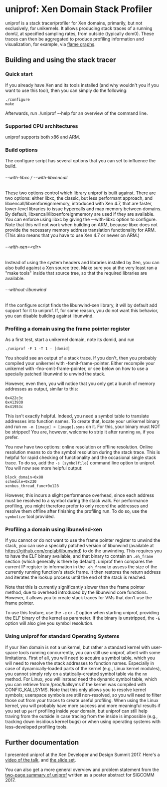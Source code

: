 uniprof: Xen Domain Stack Profiler
========================

uniprof is a stack tracer/profiler for Xen domains, primarily, but not
exclusively, for unikernels. It allows producing stack traces of a running
domU, at specified sampling rates, from outside (typically dom0).
These traces can then be aggregated to produce profiling information and
visualization, for example, via [flame
graphs](https://github.com/brendangregg/FlameGraph).

Building and using the stack tracer
----------------------------------

### Quick start
If you already have Xen and its tools installed (and why wouldn't you if you
want to use this tool), then you can simply do the following:

    ./configure
    make

Afterwards, run ./uniprof --help for an overview of the command line.

### Supported CPU architectures
uniprof supports both x86 and ARM.

### Build options
The configure script has several options that you can set to influence the
build.

###### --with-libxc / --with-libxencall
These two options control which library uniprof is built against. There are
two options: either libxc, the classic, but less performant approach, and
libxencall/libxenforeignmemory, introduced with Xen 4.7, that are faster,
lower-level libraries to issue hypercalls and map memory between domains. By
default, libxencall/libxenforeignmemory are used if they are available. You can
enforce using libxc by giving the --with-libxc option to configure. Note that
this will not work when building on ARM, because libxc does not provide the
necessary memory address translation functionality for ARM. (This also means
that you have to use Xen 4.7 or newer on ARM.)

###### --with-xen=\<dir>
Instead of using the system headers and libraries installed by Xen, you can
also build against a Xen source tree. Make sure you at the very least ran a
"make tools" inside that source tree, so that the required libraries are
available.

###### --without-libunwind
If the configure script finds the libunwind-xen library, it will by default
add support for it to uniprof. If, for some reason, you do not want this
behavior, you can disable building against libunwind.

### Profiling a domain using the frame pointer register
As a first test, start a unikernel domain, note its domid, and run

    ./uniprof -F 1 -T 1 - [domid]

You should see an output of a stack trace. If you don't, then you probably
compiled your unikernel with -fomit-frame-pointer. Either recompile your
unikernel with -fno-omit-frame-pointer, or see below on how to use a specially
patched libunwind to unwind the stack.

However, even then, you will notice that you only get a bunch of memory
addresses as output, similar to this:

    0x422c3c
    0x413930
    0x41953c

This isn't exactly helpful. Indeed, you need a symbol table to translate
addresses into function names. To create that, locate your unikernel binary
and run `nm -n [image] > [image].syms` on it. For this, your binary must NOT
be stripped! You are, however, welcome to strip it after running `nm`, if
you prefer.

You now have two options: online resolution or offline resolution. Online
resolution means to do the symbol resolution during the stack trace. This is
helpful for rapid checking of functionality and the occasional single stack
trace. To do so, add the `-s [symbolfile]` command line option to
uniprof. You will now see more helpful output:

    block_domain+0x88
    schedule+0x230
    xenbus_thread_func+0x128

However, this incurs a slight performance overhead, since each
address must be resolved to a symbol during the stack walk. For performance
profiling, you might therefore prefer to only record the addresses and resolve
them offline after finishing the profiling run. To do so, use the
`symbolize` tool provided.

### Profiling a domain using libunwind-xen
If you cannot or do not want to use the frame pointer register to unwind the
stack, you can use a specially patched version of libunwind (available at
https://github.com/cnplab/libunwind) to do the unwinding. This requires
you to have the ELF binary available, and that binary to contain an `.eh_frame`
section (which generally is there by default). uniprof then compares the
current IP register to information in the `.eh_frame` to assess the size of the
currently running function's stack frame. It then restores the return address
and iterates the lookup process until the end of the stack is reached.

Note that this is currently significantly slower than the frame pointer
method, due to overhead introduced by the libunwind core functions. However,
it allows you to create stack traces for VMs that don't use the frame
pointer.

To use this feature, use the `-e` or `-E` option when starting uniprof,
providing the ELF binary of the kernel as parameter. If the binary is
unstripped, the `-E` option will also give you symbol resolution.

### Using uniprof for standard Operating Systems
If your Xen domain is not a unikernel, but rather a standard kernel with
user-space tools running concurrently, you can still use uniprof, albeit with
some limitations. First of all, you will need to acquire a symbol table, which
you will need to resolve the stack addresses to function names. Especially in
case of dynamically-loaded parts of the kernel (e.g., Linux kernel modules),
you cannot simply rely on a statically-created symbol table via the `nm`
method. For Linux, you will instead need the dynamic symbol table, which you
can retrieve from /proc/kallsyms if the kernel was compiled with
CONFIG\_KALLSYMS. Note that this only allows you to resolve kernel symbols;
userspace symbols are still non-resolved, so you will need to filter those out
from your traces to create useful profiling. When using the Linux kernel, you
will probably have more success and more meaningful results if you set up
`perf` profiling inside your domain, but uniprof can still help traving from
the outside in case tracing from the inside is impossible (e.g., tracking down
insidious kernel bugs) or when using operating systems with less-developed
profiling tools.

Further documentation
---------------------

I presented uniprof at the Xen Developer and Design Summit 2017. Here's a
[video of the talk](https://www.youtube.com/watch?v=aUzrm8hBMzc), and
[the slide set](http://flosch.eu/papers/2017-xensummit-uniprof-slides.pdf).

You can also get a more general overview and problem statement from the
[two-page summary of uniprof](http://flosch.eu/papers/2017-sigcomm-uniprof.pdf)
written as a poster abstract for SIGCOMM 2017.
